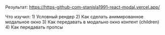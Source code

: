 Результат:
https://https-github-com-stanisla1991-react-modal.vercel.app/

Что изучил: 1) Условный рендер 2) Как cделать анимированное модальное окно 3) Как передавать в модально окно контент (children) 4) Как передавать пропсы
